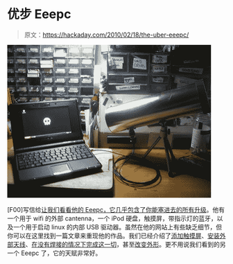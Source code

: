 # 优步 Eeepc

> 原文：<https://hackaday.com/2010/02/18/the-uber-eeepc/>

![](img/f265ccbec9012347605855eefda4158c.png "IMGP1899")

[F00]写信给[让我们看看他的 Eeepc，它几乎包含了你能塞进去的所有升级](http://thef00.blogspot.com/2010/02/my-adventures-in-eeepc-modding.html)。他有一个用于 wifi 的外部 cantenna，一个 iPod 硬盘，触摸屏，带指示灯的蓝牙，以及一个用于启动 linux 的内部 USB 驱动器。虽然在他的网站上有些缺乏细节，但你可以在这里找到一篇文章来重现他的作品。我们已经介绍了[添加触摸屏](http://hackaday.com/2008/06/01/touchscreen-kit-for-eee-pc/)、[安装外部天线](http://hackaday.com/2008/10/13/mounting-an-external-antenna-on-eeepc-9000/)、[在没有焊接的情况下完成这一切](http://hackaday.com/2008/12/22/no-solder-eeepc-701-upgrades/)，甚至[改变外形](http://hackaday.com/2008/09/22/changing-the-eeepc-701-form-factor/)。更不用说我们看到的另一个 Eeepc 了，它的天赋非常好。